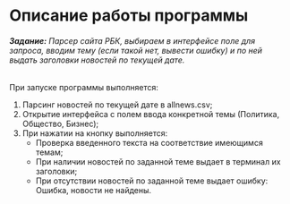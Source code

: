 # Описание работы программы

###### **Задание:** Парсер сайта РБК, выбираем в интерфейсе поле для запроса, вводим тему (если такой нет, вывести ошибку) и по ней выдать заголовки новостей по текущей дате.

При запуске программы выполняется:

1. Парсинг новостей по текущей дате в allnews.csv;
2. Открытие интерфейса с полем ввода конкретной темы (Политика, Общество, Бизнес);
3. При нажатии на кнопку выполняется:
    + Проверка введенного текста на соответствие имеющимся темам;
    + При наличии новостей по заданной теме выдает в терминал их заголовки;
    + При отсутствии новостей по заданной теме выдает ошибку: Ошибка, новости не найдены.